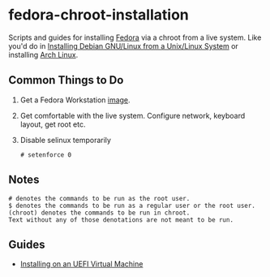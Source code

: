 # fedora-chroot-installation
Scripts and guides for installing [Fedora](getfedora.org) via a chroot from a live system. Like you'd do in [Installing Debian GNU/Linux from a Unix/Linux System](https://www.debian.org/releases/stable/amd64/apds03.html.en)
or installing [Arch Linux](archlinux.org).

## Common Things to Do

1. Get a Fedora Workstation [image](https://download.fedoraproject.org/pub/fedora/linux/releases/28/Workstation/x86_64/iso/Fedora-Workstation-Live-x86_64-28-1.1.iso).

2. Get comfortable with the live system. Configure network, keyboard layout, get root etc.

3. Disable selinux temporarily

       # setenforce 0

## Notes

    # denotes the commands to be run as the root user.
    $ denotes the commands to be run as a regular user or the root user.
    (chroot) denotes the commands to be run in chroot.
    Text without any of those denotations are not meant to be run.


## Guides
* [Installing on an UEFI Virtual Machine](docs/VM-Install.md)
